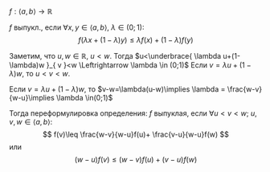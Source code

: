 $f:\langle a,b \rangle\to \mathbb{R}$

$f$ выпукл., если $\forall x, y \in \langle a,b \rangle,\ \lambda \in(0;1):$
$$
f(\lambda x+(1-\lambda)y)\leq \lambda f(x)+(1-\lambda)f(y)
$$

Заметим, что $u,w \in \mathbb{R},\ u<w$. Тогда $u<\underbrace{ \lambda u+(1-\lambda)w }_{ v }<w \Leftrightarrow \lambda \in (0;1)$
Если $v=\lambda u+(1-\lambda)w$, то $u<v<w$.

Если $v=\lambda u+(1-\lambda)w$, то $v-w=\lambda(u-w)\implies \lambda = \frac{w-v}{w-u}\implies \lambda \in(0;1)$

Тогда переформулировка определения:
$f$ выпуклая, если $\forall u<v<w;\ u,v,w\in \langle a,b \rangle:$
$$
f(v)\leq \frac{w-v}{w-u}f(u)+ \frac{v-u}{w-u}f(w)
$$
или
$$
(w-u)f(v)\leq (w-v)f(u)+(v-u)f(w)
$$